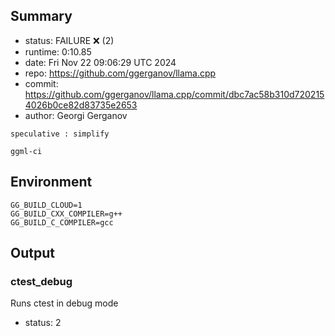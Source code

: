 ## Summary

- status:  FAILURE ❌ (2)
- runtime: 0:10.85
- date:    Fri Nov 22 09:06:29 UTC 2024
- repo:    https://github.com/ggerganov/llama.cpp
- commit:  https://github.com/ggerganov/llama.cpp/commit/dbc7ac58b310d7202154026b0ce82d83735e2653
- author:  Georgi Gerganov
```
speculative : simplify

ggml-ci
```

## Environment

```
GG_BUILD_CLOUD=1
GG_BUILD_CXX_COMPILER=g++
GG_BUILD_C_COMPILER=gcc
```

## Output

### ctest_debug

Runs ctest in debug mode
- status: 2
```

```

